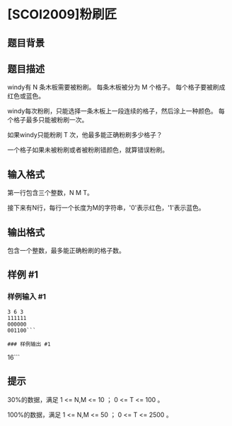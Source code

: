 # [SCOI2009]粉刷匠

## 题目背景



## 题目描述

windy有 N 条木板需要被粉刷。 每条木板被分为 M 个格子。 每个格子要被刷成红色或蓝色。

windy每次粉刷，只能选择一条木板上一段连续的格子，然后涂上一种颜色。 每个格子最多只能被粉刷一次。

如果windy只能粉刷 T 次，他最多能正确粉刷多少格子？

一个格子如果未被粉刷或者被粉刷错颜色，就算错误粉刷。


## 输入格式

第一行包含三个整数，N M T。

接下来有N行，每行一个长度为M的字符串，'0'表示红色，'1'表示蓝色。


## 输出格式

包含一个整数，最多能正确粉刷的格子数。


## 样例 #1

### 样例输入 #1
```
3 6 3
111111
000000
001100```

### 样例输出 #1

```
16```

## 提示

30%的数据，满足 1 <= N,M <= 10 ； 0 <= T <= 100 。

100%的数据，满足 1 <= N,M <= 50 ； 0 <= T <= 2500 。

